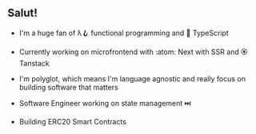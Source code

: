 ## Salut!

- I'm a huge fan of λ:hook: functional programming and :gem: TypeScript

- Currently working on microfrontend with :atom: Next with SSR and :rosette: Tanstack

- I'm polyglot, which means I'm language agnostic and really focus on building software that matters

- Software Engineer working on state management ⏭️ 

- Building ERC20 Smart Contracts 
